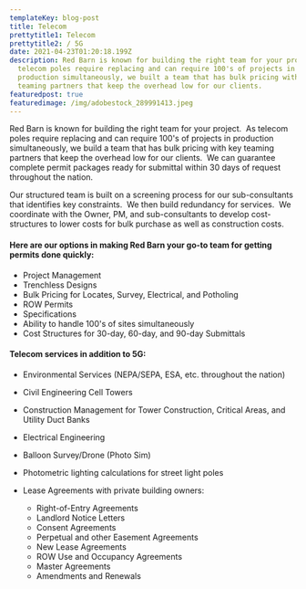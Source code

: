 ```yaml
---
templateKey: blog-post
title: Telecom
prettytitle1: Telecom
prettytitle2: / 5G
date: 2021-04-23T01:20:18.199Z
description: Red Barn is known for building the right team for your project.  As
  telecom poles require replacing and can require 100's of projects in
  production simultaneously, we built a team that has bulk pricing with key
  teaming partners that keep the overhead low for our clients.
featuredpost: true
featuredimage: /img/adobestock_289991413.jpeg
---
```

Red Barn is known for building the right team for your project.  As telecom poles require replacing and can require 100's of projects in production simultaneously, we build a team that has bulk pricing with key teaming partners that keep the overhead low for our clients.  We can guarantee complete permit packages ready for submittal within 30 days of request throughout the nation.

Our structured team is built on a screening process for our sub-consultants that identifies key constraints.  We then build redundancy for services.  We coordinate with the Owner, PM, and sub-consultants to develop cost-structures to lower costs for bulk purchase as well as construction costs. 

#### ​Here are our options in making Red Barn your go-to team for getting permits done quickly: 

* Project Management 
* Trenchless Designs
* Bulk Pricing for Locates, Survey, Electrical, and Potholing
* ROW Permits
* Specifications 
* Ability to handle 100's of sites simultaneously
* Cost Structures for 30-day, 60-day, and 90-day Submittals

#### Telecom services in addition to 5G:

* Environmental Services (NEPA/SEPA, ESA, etc. throughout the nation)
* Civil Engineering Cell Towers
* Construction Management for Tower Construction, Critical Areas, and Utility Duct Banks
* Electrical Engineering
* Balloon Survey/Drone (Photo Sim)
* Photometric lighting calculations for street light poles
* Lease Agreements with private building owners:

  * Right-of-Entry Agreements​
  * Landlord Notice Letters
  * Consent Agreements
  * Perpetual and other Easement Agreements
  * New Lease Agreements
  * ROW Use and Occupancy Agreements
  * Master Agreements
  * Amendments and Renewals